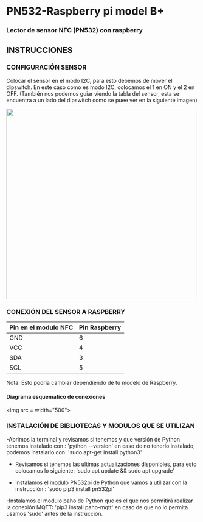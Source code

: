 # PN532-Raspberry pi model B+
### Lector de sensor NFC (PN532) con raspberry
## INSTRUCCIONES 
### CONFIGURACIÓN SENSOR
Colocar el sensor en el modo I2C, para esto debemos de mover el dipswitch. En este caso como es modo I2C, colocamos el 1 en ON y el 2 en OFF. (También nos podemos guiar viendo la tabla del sensor, esta se encuentra a un lado del dipswitch como se puee ver en la siguiente imagen) 

<img src = "https://github.com/ElierRosales/Capstone-project-Administrador-de-laboratorios/blob/1591fc57af5bbe840283c8702dcfac98775471e2/PN532/Imagenes%20PN532/DIP-SWITCH-I_PN532.jpg" width="500">

### CONEXIÓN DEL SENSOR A RASPBERRY

| Pin en el modulo NFC | Pin Raspberry |
| -- | -- |
| GND | 6 |
| VCC | 4 |
| SDA | 3 |
| SCL | 5 |

Nota: Esto podría cambiar dependiendo de tu modelo de Raspberry.

#### Diagrama esquematico de conexiones 

<img src =  width="500">

### INSTALACIÓN DE BIBLIOTECAS Y MODULOS QUE SE UTILIZAN
-Abrimos la terminal y revisamos si tenemos y que versión de Python tenemos instalado con :
'python --version'
 en caso de no tenerlo instalado, podemos instalarlo con:
'sudo apt-get install python3'

- Revisamos si tenemos las ultimas actualizaciones disponibles, para esto colocamos lo siguiente:
'sudo apt update && sudo apt upgrade'

- Instalamos el modulo PN532pi de Python que vamos a utilizar con la instrucción :
'sudo pip3 install pn532pi'

-Instalamos el modulo paho de Python que es el que nos permitirá realizar la conexión MQTT:
'pip3 install paho-mqtt' en caso de que no lo permita usamos 'sudo' antes de la instrucción.







